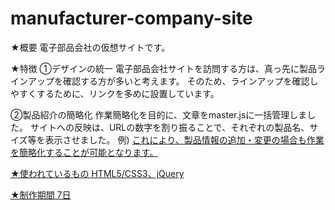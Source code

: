 # manufacturer-company-site
★概要
電子部品会社の仮想サイトです。

★特徴
①デザインの統一
電子部品会社サイトを訪問する方は、真っ先に製品ラインアップを確認する方が多いと考えます。
そのため、ラインアップを確認しやすくするために、リンクを多めに設置しています。

②製品紹介の簡略化
作業簡略化を目的に、文章をmaster.jsに一括管理しました。
サイトへの反映は、URLの数字を割り振ることで、それぞれの製品名、サイズ等を表示させました。
例) <a href="./capacitor.html?id=1">
これにより、製品情報の追加・変更の場合も作業を簡略化することが可能となります。

★使われているもの
HTML5/CSS3、jQuery

★制作期間
7日
